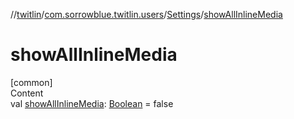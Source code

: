 //[twitlin](../../index.md)/[com.sorrowblue.twitlin.users](../index.md)/[Settings](index.md)/[showAllInlineMedia](show-all-inline-media.md)



# showAllInlineMedia  
[common]  
Content  
val [showAllInlineMedia](show-all-inline-media.md): [Boolean](https://kotlinlang.org/api/latest/jvm/stdlib/kotlin/-boolean/index.html) = false  



